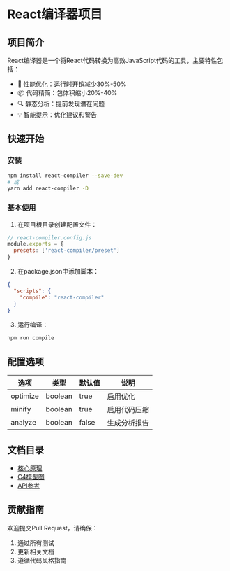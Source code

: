 # React编译器项目

## 项目简介
React编译器是一个将React代码转换为高效JavaScript代码的工具，主要特性包括：

- 🚀 性能优化：运行时开销减少30%-50%
- 📦 代码精简：包体积缩小20%-40%
- 🔍 静态分析：提前发现潜在问题
- 💡 智能提示：优化建议和警告

## 快速开始

### 安装
```bash
npm install react-compiler --save-dev
# 或
yarn add react-compiler -D
```

### 基本使用
1. 在项目根目录创建配置文件：
```js
// react-compiler.config.js
module.exports = {
  presets: ['react-compiler/preset']
}
```

2. 在package.json中添加脚本：
```json
{
  "scripts": {
    "compile": "react-compiler"
  }
}
```

3. 运行编译：
```bash
npm run compile
```

## 配置选项

| 选项 | 类型 | 默认值 | 说明 |
|------|------|--------|------|
| optimize | boolean | true | 启用优化 |
| minify | boolean | true | 启用代码压缩 |
| analyze | boolean | false | 生成分析报告 |

## 文档目录
- [核心原理](./CORE_PRINCIPLES)
- [C4模型图](./C4_Context.puml)
- [API参考](./API.md)

## 贡献指南
欢迎提交Pull Request，请确保：
1. 通过所有测试
2. 更新相关文档
3. 遵循代码风格指南
